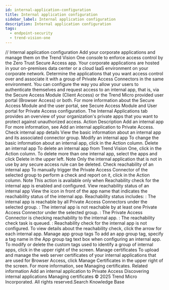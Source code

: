 ```yaml
---
id: internal-application-configuration
title: Internal application configuration
sidebar_label: Internal application configuration
description: Internal application configuration
tags:
  - endpoint-security
  - trend-vision-one
---
```


/*<![CDATA[*/ $('#title').html($('meta[name=map-description]').attr('content')); /*]]>*/ Internal application configuration Add your corporate applications and manage them on the Trend Vision One console to enforce access control by the Zero Trust Secure Access app. Your corporate applications are hosted in your on-premises data center or a cloud IaaS environment on your corporate network. Determine the applications that you want access control over and associate it with a group of Private Access Connectors in the same environment. You can configure the way you allow your users to authenticate themselves and request access to an internal app, that is, via the Secure Access Module (Client Access) or the Trend Micro provided user portal (Browser Access) or both. For more information about the Secure Access Module and the user portal, see Secure Access Module and User portal for Private Access configuration. The Internal Applications tab provides an overview of your organization's private apps that you want to protect against unauthorized access. Action Description Add an internal app For more information, see Add an internal application to Private Access. Check internal app details View the basic information about an internal app and its associated connector group. Modify an internal app To change the basic information about an internal app, click in the Action column. Delete an internal app To delete an internal app from Trend Vision One, click in the Action column. To delete more than one internal app, select the apps and click Delete in the upper left. Note Only the internal application that is not in use by any secure access rule can be deleted. Check reachability of an internal app To manually trigger the Private Access Connector of the selected group to perform a check and report on it, click in the Action column. Note This action is available only when Reachability check for the internal app is enabled and configured. View reachability status of an internal app View the icon in front of the app name that indicates the reachability status of the internal app. Reachability status includes: : The internal app is reachable by all Private Access Connectors under the selected group. : The internal app is not reachable by at least one Private Access Connector under the selected group. : The Private Access Connector is checking reachability to the internal app. : The reachability check task is queued. : Reachability check for the internal app is not configured. To view details about the reachability check, click the arrow for each internal app. Manage app group tags To add an app group tag, specify a tag name in the App group tag text box when configuring an internal app. To modify or delete the custom tags used to identify a group of internal apps, click in the upper right of the screen. Manage certificates To upload and manage the web server certificates of your internal applications that are used for Browser Access, click Manage Certificates in the upper right of the screen. For more information, see Managing certificates. Related information Add an internal application to Private Access Discovering internal applications Managing certificates © 2025 Trend Micro Incorporated. All rights reserved.Search Knowledge Base